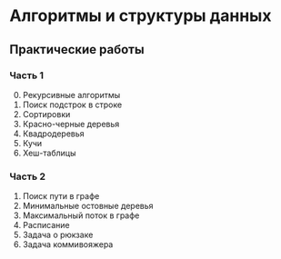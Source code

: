 # Алгоритмы и структуры данных



## Практические работы

### Часть 1

0) Рекурсивные алгоритмы
1) Поиск подстрок в строке
2) Сортировки
3) Красно-черные деревья
4) Квадродеревья
5) Кучи
6) Хеш-таблицы

### Часть 2

1) Поиск пути в графе
2) Минимальные остовные деревья
3) Максимальный поток в графе
4) Расписание
5) Задача о рюкзаке
6) Задача коммивояжера